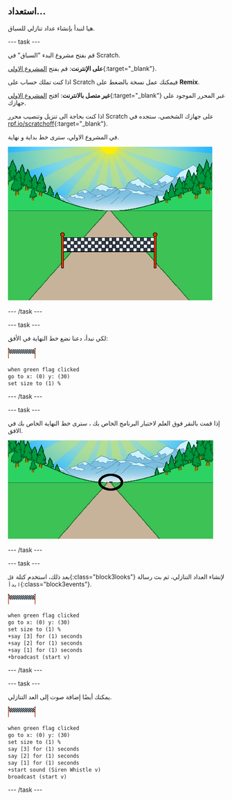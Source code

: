 ## استعداد...

هيا لنبدأ بإنشاء عداد تنازلي للسباق.

--- task ---

قم بفتح مشروع البدء "السباق" في Scratch.

**على الإنترنت**: قم بفتح [المشروع الاولي](http://rpf.io/sprint-on){:target="_blank"}.

اذا كنت تملك حساب على Scratch فيمكنك عمل نسخة بالضغط على **Remix**.

**غير متصل بالانترنت**: افتح [المشروع الاولي](http://rpf.io/p/en/sprint-go){:target="_blank"} عبر المحرر الموجود على جهازك.

اذا كنت بحاجة الى تنزيل وتنصيب محرر Scratch على جهازك الشخصي، ستجده في [rpf.io/scratchoff](http://rpf.io/scratchoff){:target="_blank"}.

في المشروع الاولي، سترى خط بداية و نهاية.

![المشاريع الاولية](images/sprint-starter.png)

--- /task ---

--- task ---

لكي نبدأ، دعنا نضع خط النهاية في الأفق:

![خط النهاية](images/finish-line-sprite.png)

```blocks3
when green flag clicked
go to x: (0) y: (30)
set size to (1) %
```

--- /task ---

--- task ---

إذا قمت بالنقر فوق العلم لاختبار البرنامج الخاص بك ، سترى خط النهاية الخاص بك في الافق.

![خط النهاية من بعيد](images/sprint-line-start-test-annotated.png)

--- /task ---

--- task ---

بعد ذلك، استخدم كتلة `قل`{:class="block3looks"} لإنشاء العداد التنازلي، ثم بث رسالة `ابدأ`{:class="block3events"}.

![خط النهاية](images/finish-line-sprite.png)

```blocks3
when green flag clicked
go to x: (0) y: (30)
set size to (1) %
+say [3] for (1) seconds
+say [2] for (1) seconds
+say [1] for (1) seconds
+broadcast (start v)
```

--- /task ---

--- task ---

يمكنك أيضًا إضافة صوت إلى العد التنازلي.

![خط النهاية](images/finish-line-sprite.png)

```blocks3
when green flag clicked
go to x: (0) y: (30)
set size to (1) %
say [3] for (1) seconds
say [2] for (1) seconds
say [1] for (1) seconds
+start sound (Siren Whistle v)
broadcast (start v)
```

--- /task ---
